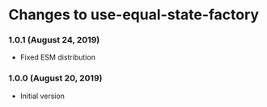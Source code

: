 # Changes to use-equal-state-factory

### 1.0.1 (August 24, 2019)

- Fixed ESM distribution

### 1.0.0 (August 20, 2019)

- Initial version
